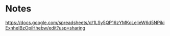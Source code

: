 # Notes
https://docs.google.com/spreadsheets/d/1LSy5QP16zYMKoLelieW6d5NPikiExnheIBzOpiHhebw/edit?usp=sharing
